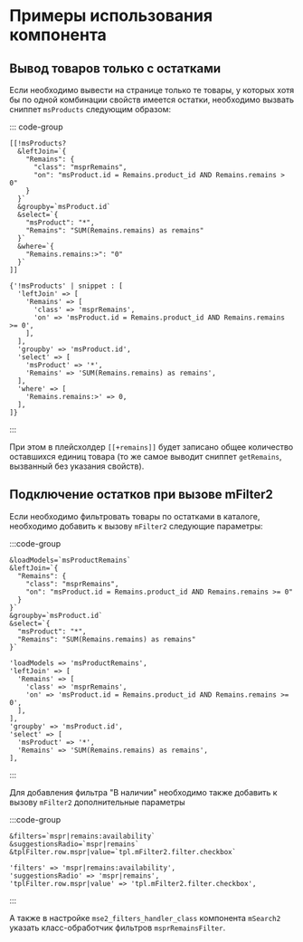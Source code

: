 # Примеры использования компонента

## Вывод товаров только с остатками

Если необходимо вывести на странице только те товары, у которых хотя бы по одной комбинации свойств имеется остатки, необходимо вызвать сниппет `msProducts` следующим образом:

::: code-group

```modx
[[!msProducts?
  &leftJoin=`{
    "Remains": {
      "class": "msprRemains",
      "on": "msProduct.id = Remains.product_id AND Remains.remains > 0"
    }
  }`
  &groupby=`msProduct.id`
  &select=`{
    "msProduct": "*",
    "Remains": "SUM(Remains.remains) as remains"
  }`
  &where=`{
    "Remains.remains:>": "0"
  }`
]]
```

```fenom
{'!msProducts' | snippet : [
  'leftJoin' => [
    'Remains' => [
      'class' => 'msprRemains',
      'on' => 'msProduct.id = Remains.product_id AND Remains.remains >= 0',
    ],
  ],
  'groupby' => 'msProduct.id',
  'select' => [
    'msProduct' => '*',
    'Remains' => 'SUM(Remains.remains) as remains',
  ],
  'where' => [
    'Remains.remains:>' => 0,
  ],
]}
```

:::

При этом в плейсхолдер `[[+remains]]` будет записано общее количество оставшихся единиц товара (то же самое выводит сниппет `getRemains`, вызванный без указания свойств).

## Подключение остатков при вызове mFilter2

Если необходимо фильтровать товары по остатками в каталоге, необходимо добавить к вызову `mFilter2` следующие параметры:

:::code-group

```modx
&loadModels=`msProductRemains`
&leftJoin=`{
  "Remains": {
    "class": "msprRemains",
    "on": "msProduct.id = Remains.product_id AND Remains.remains >= 0"
  }
}`
&groupby=`msProduct.id`
&select=`{
  "msProduct": "*",
  "Remains": "SUM(Remains.remains) as remains"
}`
```

```fenom
'loadModels => 'msProductRemains',
'leftJoin' => [
  'Remains' => [
    'class' => 'msprRemains',
    'on' => 'msProduct.id = Remains.product_id AND Remains.remains >= 0',
  ],
],
'groupby' => 'msProduct.id',
'select' => [
  'msProduct' => '*',
  'Remains' => 'SUM(Remains.remains) as remains',
],
```

:::

Для добавления фильтра "В наличии" необходимо также добавить к вызову `mFilter2` дополнительные параметры

:::code-group

```modx
&filters=`mspr|remains:availability`
&suggestionsRadio=`mspr|remains`
&tplFilter.row.mspr|value=`tpl.mFilter2.filter.checkbox`
```

```fenom
'filters' => 'mspr|remains:availability',
'suggestionsRadio' => 'mspr|remains',
'tplFilter.row.mspr|value' => 'tpl.mFilter2.filter.checkbox',
```

:::

А также в настройке `mse2_filters_handler_class` компонента `mSearch2` указать класс-обработчик фильтров `msprRemainsFilter`.
